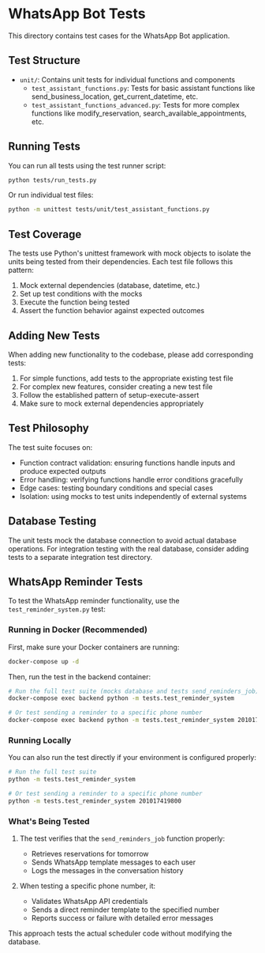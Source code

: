 # WhatsApp Bot Tests

This directory contains test cases for the WhatsApp Bot application.

## Test Structure

- `unit/`: Contains unit tests for individual functions and components
  - `test_assistant_functions.py`: Tests for basic assistant functions like send_business_location, get_current_datetime, etc.
  - `test_assistant_functions_advanced.py`: Tests for more complex functions like modify_reservation, search_available_appointments, etc.

## Running Tests

You can run all tests using the test runner script:

```bash
python tests/run_tests.py
```

Or run individual test files:

```bash
python -m unittest tests/unit/test_assistant_functions.py
```

## Test Coverage

The tests use Python's unittest framework with mock objects to isolate the units being tested from their dependencies. Each test file follows this pattern:

1. Mock external dependencies (database, datetime, etc.)
1. Set up test conditions with the mocks
1. Execute the function being tested
1. Assert the function behavior against expected outcomes

## Adding New Tests

When adding new functionality to the codebase, please add corresponding tests:

1. For simple functions, add tests to the appropriate existing test file
1. For complex new features, consider creating a new test file
1. Follow the established pattern of setup-execute-assert
1. Make sure to mock external dependencies appropriately

## Test Philosophy

The test suite focuses on:

- Function contract validation: ensuring functions handle inputs and produce expected outputs
- Error handling: verifying functions handle error conditions gracefully
- Edge cases: testing boundary conditions and special cases
- Isolation: using mocks to test units independently of external systems

## Database Testing

The unit tests mock the database connection to avoid actual database operations. For integration testing with the real database, consider adding tests to a separate integration test directory.

## WhatsApp Reminder Tests

To test the WhatsApp reminder functionality, use the `test_reminder_system.py` test:

### Running in Docker (Recommended)

First, make sure your Docker containers are running:

```bash
docker-compose up -d
```

Then, run the test in the backend container:

```bash
# Run the full test suite (mocks database and tests send_reminders_job)
docker-compose exec backend python -m tests.test_reminder_system

# Or test sending a reminder to a specific phone number
docker-compose exec backend python -m tests.test_reminder_system 201017419800
```

### Running Locally

You can also run the test directly if your environment is configured properly:

```bash
# Run the full test suite
python -m tests.test_reminder_system

# Or test sending a reminder to a specific phone number 
python -m tests.test_reminder_system 201017419800
```

### What's Being Tested

1. The test verifies that the `send_reminders_job` function properly:

   - Retrieves reservations for tomorrow
   - Sends WhatsApp template messages to each user
   - Logs the messages in the conversation history

1. When testing a specific phone number, it:

   - Validates WhatsApp API credentials
   - Sends a direct reminder template to the specified number
   - Reports success or failure with detailed error messages

This approach tests the actual scheduler code without modifying the database.
